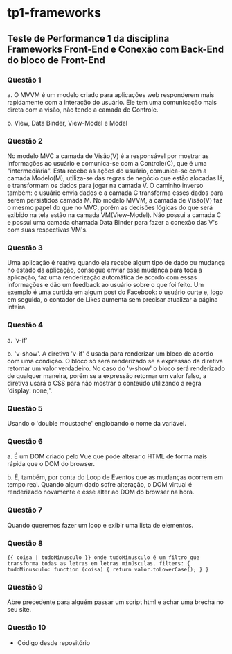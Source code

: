 # tp1-frameworks

## Teste de Performance 1 da disciplina Frameworks Front-End e Conexão com Back-End do bloco de Front-End

### Questão 1
a. O MVVM é um modelo criado para aplicações web responderem mais rapidamente com a interação do usuário. Ele tem uma comunicação mais direta com a visão, não tendo a camada de Controle.

b. View, Data Binder, View-Model e Model

### Questão 2
No modelo MVC a camada de Visão(V) é a responsável por mostrar as informações ao usuário e comunica-se com a Controle(C), que é uma "intermediária". Esta recebe as ações do usuário, comunica-se com a camada Modelo(M), utiliza-se das regras de negócio que estão alocadas lá, e transformam os dados para jogar na camada V. O caminho inverso também: o usuário envia dados e a camada C transforma esses dados para serem persistidos camada M. No modelo MVVM, a camada de Visão(V) faz o mesmo papel do que no MVC, porém as decisões lógicas do que será exibido na tela estão na camada VM(View-Model). Não possui a camada C e possui uma camada chamada Data Binder para fazer a conexão das V's com suas respectivas VM's.

### Questão 3
Uma aplicação é reativa quando ela recebe algum tipo de dado ou mudança no estado da aplicação, consegue enviar essa mudança para toda a aplicação, faz uma renderização automática de acordo com essas informações e dão um feedback ao usuário sobre o que foi feito. Um exemplo é uma curtida em algum post do Facebook: o usuário curte e, logo em seguida, o contador de Likes aumenta sem precisar atualizar a página inteira.

### Questão 4
a. 'v-if'

b. 'v-show'. A diretiva 'v-if' é usada para renderizar um bloco de acordo com uma condição. O bloco só será renderizado se a expressão da diretiva retornar um valor verdadeiro. No caso do 'v-show' o bloco será renderizado de qualquer maneira, porém se a expressão retornar um valor falso, a diretiva usará o CSS para não mostrar o conteúdo utilizando a regra 'display: none;'.

### Questão 5
Usando o 'double moustache' englobando o nome da variável.

### Questão 6
a. É um DOM criado pelo Vue que pode alterar o HTML de forma mais rápida que o DOM do browser.

b. É, também, por conta do Loop de Eventos que as mudanças ocorrem em tempo real. Quando algum dado sofre alteração, o DOM virtual é renderizado novamente e esse alter ao DOM do browser na hora.

### Questão 7
Quando queremos fazer um loop e exibir uma lista de elementos.

### Questão 8
`{{ coisa | tudoMinusculo }} onde tudoMinusculo é um filtro que transforma todas as letras em
letras minúsculas.
filters: {
 tudoMinusculo: function (coisa) {
 return valor.toLowerCase();
 }
}`

### Questão 9
Abre precedente para alguém passar um script html e achar uma brecha no seu site.

### Questão 10
- Código desde repositório
